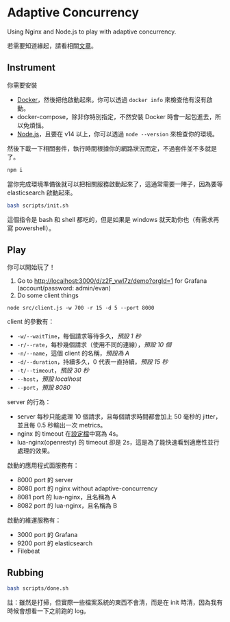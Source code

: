 # Adaptive Concurrency

Using Nginx and Node.js to play with adaptive concurrency.

若需要知道緣起，請看相關[文章](https://evan361425.github.io/feedback/adaptive-concurrency/)。

## Instrument

你需要安裝

-   [Docker](https://docs.docker.com/get-docker/)，然後把他啟動起來。你可以透過 `docker info` 來檢查他有沒有啟動。
-   docker-compose，除非你特別指定，不然安裝 Docker 時會一起包進去，所以免煩惱。
-   [Node.js](https://nodejs.org/en/download/)，且要在 v14 以上，你可以透過 `node --version` 來檢查你的環境。

然後下載一下相關套件，執行時間根據你的網路狀況而定，不過套件並不多就是了。

```bash
npm i
```

當你完成環境準備後就可以把相關服務啟動起來了，這通常需要一陣子，因為要等 elasticsearch 啟動起來。

```bash
bash scripts/init.sh
```

這個指令是 bash 和 shell 都吃的，但是如果是 windows 就天助你也（有需求再寫 powershell）。

## Play

你可以開始玩了！

1. Go to <http://localhost:3000/d/z2F_vwl7z/demo?orgId=1> for Grafana (account/password: admin/evan)
2. Do some client things

```shell
node src/client.js -w 700 -r 15 -d 5 --port 8000
```

client 的參數有：

-   `-w/--waitTime`，每個請求等待多久，_預設 1 秒_
-   `-r/--rate`，每秒幾個請求（使用不同的連線），_預設 10 個_
-   `-n/--name`，這個 client 的名稱，_預設為 A_
-   `-d/--duration`，持續多久，0 代表一直持續，_預設 15 秒_
-   `-t/--timeout`，_預設 30 秒_
-   `--host`，_預設 localhost_
-   `--port`，_預設 8080_

server 的行為：

-   server 每秒只能處理 10 個請求，且每個請求時間都會加上 50 毫秒的 jitter，並且每 0.5 秒輸出一次 metrics。
-   nginx 的 timeout 在[設定檔](./config/nginx.conf)中寫為 4s。
-   lua-nginx(openresty) 的 timeout 卻是 2s，這是為了能快速看到適應性並行處理的效果。

啟動的應用程式面服務有：

-   8000 port 的 server
-   8080 port 的 nginx without adaptive-concurrency
-   8081 port 的 lua-nginx，且名稱為 A
-   8082 port 的 lua-nginx，且名稱為 B

啟動的維運服務有：

-   3000 port 的 Grafana
-   9200 port 的 elasticsearch
-   Filebeat

## Rubbing

```bash
bash scripts/done.sh
```

註：雖然是打掃，但實際一些檔案系統的東西不會清，而是在 init 時清，因為我有時候會想看一下之前跑的 log。
